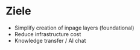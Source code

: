 # Ziele

* Simplify creation of inpage layers (foundational)
* Reduce infrastructure cost
* Knowledge transfer / AI chat